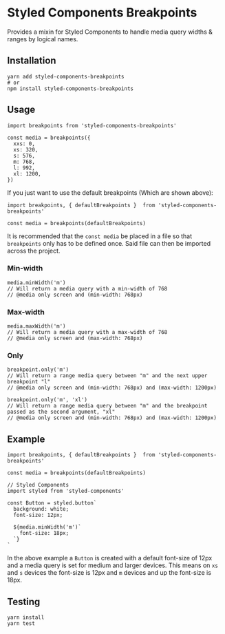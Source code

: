 # Styled Components Breakpoints
Provides a mixin for Styled Components to handle media query widths & ranges by logical names.

## Installation
    yarn add styled-components-breakpoints
    # or
    npm install styled-components-breakpoints

## Usage

    import breakpoints from 'styled-components-breakpoints'

    const media = breakpoints({
      xxs: 0,
      xs: 320,
      s: 576,
      m: 768,
      l: 992,
      xl: 1200,
    })

If you just want to use the default breakpoints (Which are shown above):

    import breakpoints, { defaultBreakpoints }  from 'styled-components-breakpoints'

    const media = breakpoints(defaultBreakpoints)

It is recommended that the `const media` be placed in a file so that `breakpoints` only has to be defined once. Said file can then be imported across the project.

### Min-width

    media.minWidth('m')
    // Will return a media query with a min-width of 768
    // @media only screen and (min-width: 768px)

### Max-width

    media.maxWidth('m')
    // Will return a media query with a max-width of 768
    // @media only screen and (max-width: 768px)

### Only
    breakpoint.only('m')
    // Will return a range media query between "m" and the next upper breakpoint "l"
    // @media only screen and (min-width: 768px) and (max-width: 1200px)

    breakpoint.only('m', 'xl')
    // Will return a range media query between "m" and the breakpoint passed as the second argument, "xl"
    // @media only screen and (min-width: 768px) and (max-width: 1200px)

## Example
    import breakpoints, { defaultBreakpoints }  from 'styled-components-breakpoints'

    const media = breakpoints(defaultBreakpoints)

    // Styled Components
    import styled from 'styled-components'

    const Button = styled.button`
      background: white;
      font-size: 12px;

      ${media.minWidth('m')`
        font-size: 18px;
      `}
    `

In the above example a `Button` is created with a default font-size of 12px and a media query is set for medium and larger devices. This means on `xs` and `s` devices the font-size is 12px and `m` devices and up the font-size is 18px.

## Testing

    yarn install
    yarn test
